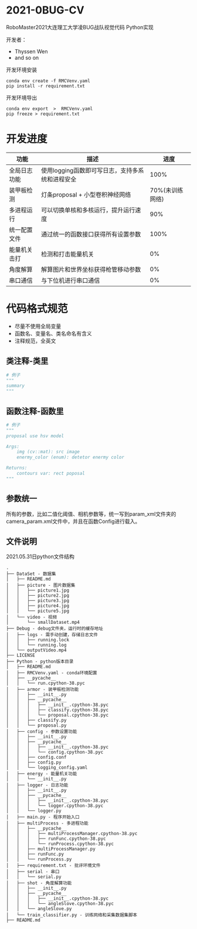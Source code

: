 # 2021-0BUG-CV
RoboMaster2021大连理工大学凌BUG战队视觉代码 Python实现

开发者：
- Thyssen Wen
- and so on

开发环境安装
```shell
conda env create -f RMCVenv.yaml
pip install -r requirement.txt
```

开发环境导出
```shell
conda env export  >  RMCVenv.yaml
pip freeze > requirement.txt
```

# 开发进度

|功能|描述|进度|
| -----------| -----------| ----------- |
| 全局日志功能|使用logging函数即可写日志，支持多系统和进程安全|100%|
| 装甲板检测|灯条proposal + 小型卷积神经网络|70%(未训练网络)|
| 多进程运行|可以切换单核和多核运行，提升运行速度|90%|
| 统一配置文件|通过统一的函数接口获得所有设置参数|100%|
| 能量机关击打|检测和打击能量机关|0%|
| 角度解算|解算图片和世界坐标获得枪管移动参数|0%|
| 串口通信|与下位机进行串口通信|0%|


# 代码格式规范
- 尽量不使用全局变量
- 函数名、变量名、类名命名有含义
- 注释规范，全英文

## 类注释-类里
```python
# 例子
"""
summary
"""
```
## 函数注释-函数里
```python
# 例子
"""
proposal use hsv model

Args:
    img (cv::mat): src image
    enermy_color (enum): detetor enermy color

Returns:
    contours var: rect poposal
"""
```
## 参数统一
所有的参数，比如二值化阈值、相机参数等，统一写到param_xml文件夹的camera_param.xml文件中，并且在函数Config进行载入。

## 文件说明
2021.05.31日python文件结构
```
.
├── DataSet - 数据集
│   ├── README.md
│   ├── picture - 图片数据集
│   │   ├── picture1.jpg
│   │   ├── picture2.jpg
│   │   ├── picture3.jpg
│   │   ├── picture4.jpg
│   │   └── picture5.jpg
│   └── video - 视频
│       └── smallDataset.mp4
├── Debug - debug文件夹，运行时的缓存地址
│   ├── logs - 需手动创建，存储日志文件
│   │   ├── running.lock
│   │   └── running.log
│   └── outputVideo.mp4
├── LICENSE
├── Python - python版本目录
│   ├── README.md
│   ├── RMCVenv.yaml - conda环境配置
│   ├── __pycache__
│   │   └── run.cpython-38.pyc
│   ├── armor - 装甲板检测功能
│   │   ├── __init__.py
│   │   ├── __pycache__
│   │   │   ├── __init__.cpython-38.pyc
│   │   │   ├── classify.cpython-38.pyc
│   │   │   └── proposal.cpython-38.pyc
│   │   ├── classify.py
│   │   └── proposal.py
│   ├── config - 参数设置功能
│   │   ├── __init__.py
│   │   ├── __pycache__
│   │   │   ├── __init__.cpython-38.pyc
│   │   │   └── config.cpython-38.pyc
│   │   ├── config.conf
│   │   ├── config.py
│   │   └── logging_config.yaml
│   ├── energy - 能量机关功能
│   │   └── __init__.py
│   ├── logger - 日志功能
│   │   ├── __init__.py
│   │   ├── __pycache__
│   │   │   ├── __init__.cpython-38.pyc
│   │   │   └── logger.cpython-38.pyc
│   │   └── logger.py
│   ├── main.py - 程序开始入口
│   ├── multiProcess - 多进程功能
│   │   ├── __pycache__
│   │   │   ├── multiProcessManager.cpython-38.pyc
│   │   │   ├── runFunc.cpython-38.pyc
│   │   │   └── runProcess.cpython-38.pyc
│   │   ├── multiProcessManager.py
│   │   ├── runFunc.py
│   │   └── runProcess.py
│   ├── requirement.txt - 批评环境文件
│   ├── serial - 串口
│   │   └── serial.py
│   ├── shot - 角度解算功能
│   │   ├── __init__.py
│   │   ├── __pycache__
│   │   │   ├── __init__.cpython-38.pyc
│   │   │   └── angleSlove.cpython-38.pyc
│   │   └── angleSlove.py
│   └── train_classifier.py - 训练网络和采集数据集脚本
├── README.md
```
